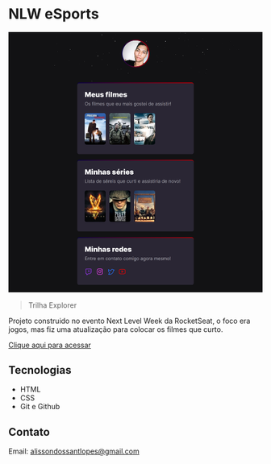 # NLW eSports

![preview](./github/preview.png)

> Trilha Explorer

Projeto construido no evento Next Level Week da RocketSeat, o foco era jogos, mas fiz uma atualização para colocar os filmes que curto.

[Clique aqui para acessar](https://alissonlopes2907.github.io/NLW-Filmes/)

## Tecnologias

- HTML
- CSS
- Git e Github

## Contato

Email: alissondossantlopes@gmail.com
